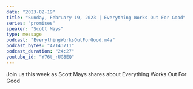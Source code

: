 ```yaml
---
date: "2023-02-19"
title: "Sunday, February 19, 2023 | Everything Works Out For Good"
series: "promises"
speaker: "Scott Mays"
type: message
podcast: "EverythingWorksOutForGood.m4a"
podcast_bytes: "47143711"
podcast_duration: "24:27"
youtube_id: "Y76t_rUG8EQ"
---
```

Join us this week as Scott Mays shares about Everything Works Out For Good
